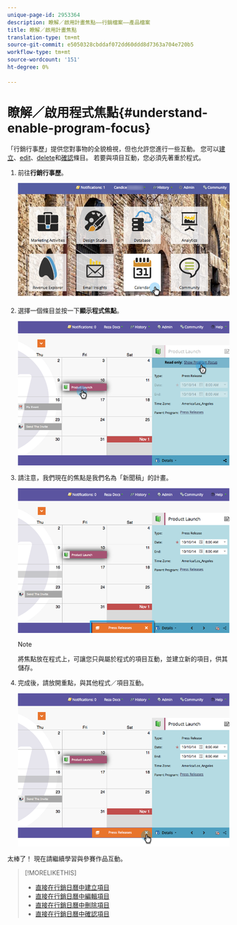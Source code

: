 ```yaml
---
unique-page-id: 2953364
description: 瞭解／啟用計畫焦點——行銷檔案——產品檔案
title: 瞭解／啟用計畫焦點
translation-type: tm+mt
source-git-commit: e5050328cbddaf072dd60ddd8d7363a704e720b5
workflow-type: tm+mt
source-wordcount: '151'
ht-degree: 0%

---
```



# 瞭解／啟用程式焦點{#understand-enable-program-focus}

「行銷行事歷」提供您對事物的全貌檢視，但也允許您進行一些互動。 您可以[建立](/help/marketo/product-docs/core-marketo-concepts/marketing-calendar/working-with-the-calendar/create-entries-directly-in-the-marketing-calendar.md)、[edit](/help/marketo/product-docs/core-marketo-concepts/marketing-calendar/working-with-the-calendar/edit-entries-directly-in-the-marketing-calendar.md)、[delete](/help/marketo/product-docs/core-marketo-concepts/marketing-calendar/working-with-the-calendar/delete-entries-directly-in-the-marketing-calendar.md)和[確認](/help/marketo/product-docs/core-marketo-concepts/marketing-calendar/working-with-the-calendar/confirm-entries-directly-in-the-marketing-calendar.md)條目。 若要與項目互動，您必須先著重於程式。

1. 前往&#x200B;**行銷行事歷**。

   ![](assets/2017-05-10-15-30-47-1.png)

1. 選擇一個條目並按一下&#x200B;**顯示程式焦點**。

   ![](assets/image2014-10-20-13-3a24-3a3.png)

1. 請注意，我們現在的焦點是我們名為「新聞稿」的計畫。

   ![](assets/image2014-10-20-13-3a24-3a15.png)

   >[!NOTE]
   >
   >將焦點放在程式上，可讓您只與屬於程式的項目互動，並建立新的項目，供其儲存。

1. 完成後，請放開重點，與其他程式／項目互動。

   ![](assets/image2014-10-20-13-3a24-3a24.png)

太棒了！ 現在請繼續學習與參賽作品互動。

>[!MORELIKETHIS]
>
>* [直接在行銷日曆中建立項目](/help/marketo/product-docs/core-marketo-concepts/marketing-calendar/working-with-the-calendar/create-entries-directly-in-the-marketing-calendar.md)
>* [直接在行銷日曆中編輯項目](/help/marketo/product-docs/core-marketo-concepts/marketing-calendar/working-with-the-calendar/edit-entries-directly-in-the-marketing-calendar.md)
>* [直接在行銷日曆中刪除項目](/help/marketo/product-docs/core-marketo-concepts/marketing-calendar/working-with-the-calendar/delete-entries-directly-in-the-marketing-calendar.md)
>* [直接在行銷日曆中確認項目](/help/marketo/product-docs/core-marketo-concepts/marketing-calendar/working-with-the-calendar/confirm-entries-directly-in-the-marketing-calendar.md)

